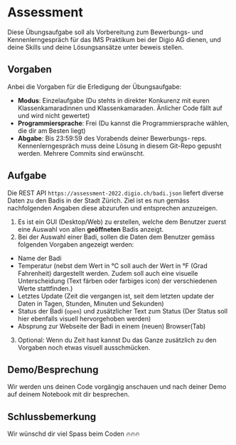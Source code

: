 # Assessment

Diese Übungsaufgabe soll als Vorbereitung zum Bewerbungs- und Kennenlerngespräch für das IMS Praktikum bei der Digio AG dienen, und deine Skills und deine Lösungsansätze unter beweis stellen.

## Vorgaben
Anbei die Vorgaben für die Erledigung der Übungsaufgabe:

- **Modus**: Einzelaufgabe (Du stehts in direkter Konkurenz mit euren Klassenkamaradinnen und Klassenkamaraden. Änlicher Code fällt auf und wird nicht gewertet)
- **Programmiersprache**: Frei (Du kannst die Programmiersprache wählen, die dir am Besten liegt)
- **Abgabe**: Bis 23:59:59 des Vorabends deiner Bewerbungs- reps. Kennenlerngespräch muss deine Lösung in diesem Git-Repo gepusht werden. Mehrere Commits sind erwünscht.

## Aufgabe
Die REST API `https://assessment-2022.digio.ch/badi.json` liefert diverse Daten zu den Badis in der Stadt Zürich. Ziel ist es nun gemäss nachfolgenden Angaben diese abzurufen und entsprechen anzuzeigen.

1. Es ist ein GUI (Desktop/Web) zu erstellen, welche dem Benutzer zuerst eine Auswahl von allen **geöffneten** Badis anzeigt.
2. Bei der Auswahl einer Badi, sollen die Daten dem Benutzer gemäss folgenden Vorgaben angezeigt werden:
 - Name der Badi
 - Temperatur (nebst dem Wert in °C soll auch der Wert in °F (Grad Fahrenheit) dargestellt werden. Zudem soll auch eine visuelle Unterscheidung (Text färben oder farbiges icon) der verschiedenen Werte stattfinden.)
 - Letztes Update (Zeit die vergangen ist, seit dem letzten update der Daten in Tagen, Stunden, Minuten und Sekunden)
 - Status der Badi (`open`) und zusätzlicher Text zum Status (Der Status soll hier ebenfalls visuell hervorgehoben werden)
 - Absprung zur Webseite der Badi in einem (neuen) Browser(Tab)
3. Optional: Wenn du Zeit hast kannst Du das Ganze zusätzlich zu den Vorgaben noch etwas visuell ausschmücken.

## Demo/Besprechung
Wir werden uns deinen Code vorgängig anschauen und nach deiner Demo auf deinem Notebook mit dir besprechen.

## Schlussbemerkung
Wir wünschd dir viel Spass beim Coden 🔥🔥🔥
